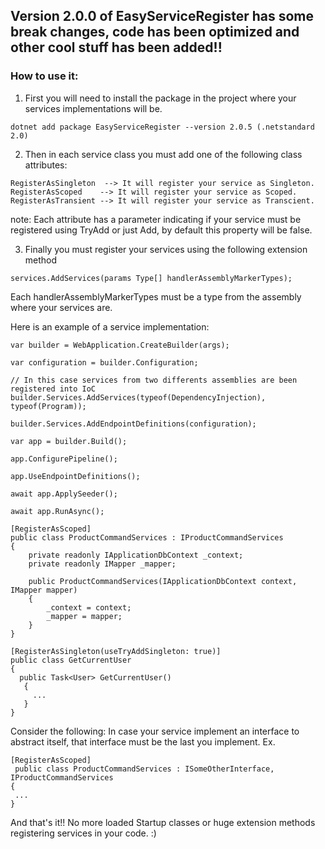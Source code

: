## Version 2.0.0 of EasyServiceRegister has some break changes, code has been optimized and other cool stuff has been added!!

### How to use it:
1. First you will need to install the package in the project where your services implementations will be.
```
dotnet add package EasyServiceRegister --version 2.0.5 (.netstandard 2.0)
```
2. Then in each service class you must add one of the following class attributes:
```
RegisterAsSingleton  --> It will register your service as Singleton.
RegisterAsScoped    --> It will register your service as Scoped.
RegisterAsTransient --> It will register your service as Transcient.
```
note: Each attribute has a parameter indicating if your service must be registered using TryAdd or just Add, by default this property will be false. 

3. Finally you must register your services using the following extension method
```
services.AddServices(params Type[] handlerAssemblyMarkerTypes);
```
Each handlerAssemblyMarkerTypes must be a type from the assembly where your services are.

Here is an example of a service implementation:
```
var builder = WebApplication.CreateBuilder(args);

var configuration = builder.Configuration;

// In this case services from two differents assemblies are been registered into IoC 
builder.Services.AddServices(typeof(DependencyInjection), typeof(Program));

builder.Services.AddEndpointDefinitions(configuration);

var app = builder.Build();

app.ConfigurePipeline();

app.UseEndpointDefinitions();

await app.ApplySeeder();

await app.RunAsync();
```



```
[RegisterAsScoped]
public class ProductCommandServices : IProductCommandServices
{
    private readonly IApplicationDbContext _context;
    private readonly IMapper _mapper;

    public ProductCommandServices(IApplicationDbContext context, IMapper mapper)
    {
        _context = context;
        _mapper = mapper;
    }
}
```
```
[RegisterAsSingleton(useTryAddSingleton: true)]
public class GetCurrentUser
{
  public Task<User> GetCurrentUser()
   {
     ...
   }
}
```

Consider the following:
In case your service implement an interface to abstract itself, that interface must be the last you implement.
  Ex.
```
[RegisterAsScoped]
 public class ProductCommandServices : ISomeOtherInterface, IProductCommandServices
{
 ...
}
```
And that's it!! No more loaded Startup classes or huge extension methods registering services in your code. :)
